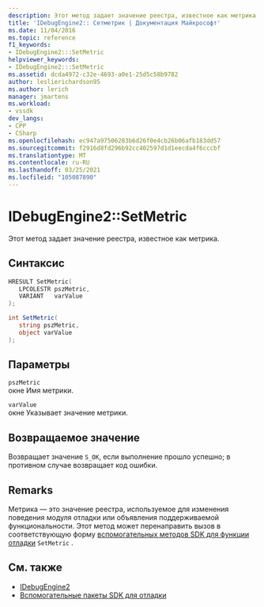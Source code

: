 ```yaml
---
description: Этот метод задает значение реестра, известное как метрика.
title: 'IDebugEngine2:: Сетметрик | Документация Майкрософт'
ms.date: 11/04/2016
ms.topic: reference
f1_keywords:
- IDebugEngine2:::SetMetric
helpviewer_keywords:
- IDebugEngine2:::SetMetric
ms.assetid: dcda4972-c32e-4693-a0e1-25d5c58b9782
author: leslierichardson95
ms.author: lerich
manager: jmartens
ms.workload:
- vssdk
dev_langs:
- CPP
- CSharp
ms.openlocfilehash: ec947a97506283b6d26f0e4cb26b06afb183dd57
ms.sourcegitcommit: f2916d8fd296b92cc402597d1d1eecda4f6cccbf
ms.translationtype: MT
ms.contentlocale: ru-RU
ms.lasthandoff: 03/25/2021
ms.locfileid: "105087890"
---
```

# <a name="idebugengine2setmetric"></a>IDebugEngine2::SetMetric
Этот метод задает значение реестра, известное как метрика.

## <a name="syntax"></a>Синтаксис

```cpp
HRESULT SetMetric(
   LPCOLESTR pszMetric,
   VARIANT   varValue
);
```

```csharp
int SetMetric(
   string pszMetric,
   object varValue
);
```

## <a name="parameters"></a>Параметры
`pszMetric`\
окне Имя метрики.

`varValue`\
окне Указывает значение метрики.

## <a name="return-value"></a>Возвращаемое значение
 Возвращает значение `S_OK`, если выполнение прошло успешно; в противном случае возвращает код ошибки.

## <a name="remarks"></a>Remarks
 Метрика — это значение реестра, используемое для изменения поведения модуля отладки или объявления поддерживаемой функциональности. Этот метод может перенаправить вызов в соответствующую форму [вспомогательных методов SDK для функции отладки](../../../extensibility/debugger/reference/sdk-helpers-for-debugging.md) `SetMetric` .

## <a name="see-also"></a>См. также
- [IDebugEngine2](../../../extensibility/debugger/reference/idebugengine2.md)
- [Вспомогательные пакеты SDK для отладки](../../../extensibility/debugger/reference/sdk-helpers-for-debugging.md)
